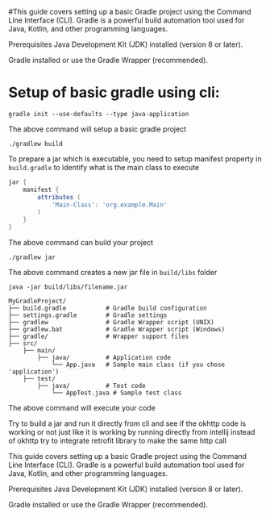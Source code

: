 #This guide covers setting up a basic Gradle project using the Command Line Interface (CLI). Gradle is a powerful build automation tool used for Java, Kotlin, and other programming languages.

Prerequisites
Java Development Kit (JDK) installed (version 8 or later).

Gradle installed or use the Gradle Wrapper (recommended).
# Setup of basic gradle using cli:
```agsl
gradle init --use-defaults --type java-application
```

The above command will setup a basic gradle project

```agsl
./gradlew build
```

To prepare a jar which is executable, you need to setup manifest property in `build.gradle` to identify what is the main class to execute
```groovy
jar {
    manifest {
        attributes (
            'Main-Class': 'org.example.Main'
        )
    }
}

```


The above command can build your project

```agsl
./gradlew jar
```

The above command creates a new jar file in `build/libs` folder

```agsl
java -jar build/libs/filename.jar

MyGradleProject/
├── build.gradle           # Gradle build configuration
├── settings.gradle        # Gradle settings
├── gradlew                # Gradle Wrapper script (UNIX)
├── gradlew.bat            # Gradle Wrapper script (Windows)
├── gradle/                # Wrapper support files
├── src/
    ├── main/
        ├── java/          # Application code
            └── App.java   # Sample main class (if you chose 'application')
    ├── test/
        ├── java/          # Test code
            └── AppTest.java # Sample test class

```

The above command will execute your code


Try to build a jar and run it directly from cli and see if the okhttp code is working or not just like it is working by running directly from intellij
instead of okhttp try to integrate retrofit library to make the same http call

This guide covers setting up a basic Gradle project using the Command Line Interface (CLI). Gradle is a powerful build automation tool used for Java, Kotlin, and other programming languages.

Prerequisites
Java Development Kit (JDK) installed (version 8 or later).

Gradle installed or use the Gradle Wrapper (recommended).



